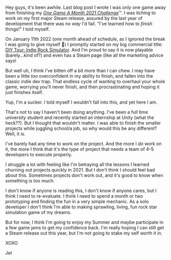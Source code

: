 Hey guys, it's been awhile. Last blog post I wrote I was only one game away from finishing my [*One Game A Month 2021 Challenge*](https://itch.io/c/1476380/one-game-a-month-2021)™. I was itching to work on my first major Steam release, assured by the last year of development that there was *no way* I'd fail. "I've learned how to *finish* things!" I told myself.

On January 11th 2022 (one month ahead of schedule, as I ignored the break I was going to give myself 🥴) I promptly started on my big commercial title: [DIY Tour: Indie Rock Simulator](https://simonjet.itch.io/diy-tour?secret=wRCboADa2Ul2w8a3IT5PwCk3yM). And I'm proud to say it is now playable (barely...kind of?) and even has a Steam page (like all the marketing advice says!

But well uh, I think I've bitten off a bit more than I can chew. I may have been a little *too* overconfident in my ability to finish, and fallen into the classic indie dev trap. That endless cycle of wanting to overhaul your whole game, worrying you'll never finish, and then procrastinating and hoping it just finishes itself.

Yup, I'm a sucker. I told myself I wouldn't fall into this, and yet here I am.

That's not to say I haven't been doing anything. I've been a full time university student and recently started an internship at Unity (what the heck??). But I thought that wouldn't matter. I was able to finish the smaller projects while juggling school/a job, so why would this be any different? Well, it is.

I've barely had any time to work on the project. And the more I *do* work on it, the more I think that it's the type of project that needs a team of 4-5 developers to execute properly.

I struggle a lot with feeling like I'm betraying all the lessons I learned churning out projects quickly in 2021. But I don't think I should feel bad about this. Sometimes projects don't work out, and it's good to know when something is too much.

I don't know if anyone is reading this, I don't know if anyone cares, but I think I need to re-evaluate. I think I need to spend a month or two prototyping and finding the fun in a very simple mechanic. As a solo developer I don't think I'm able to making sprawling, living, fun rock star simulation game of my dreams. 

But for now, I think I'm going to enjoy my Summer and maybe participate in a few game jams to get my confidence back. I'm really hoping I can still get a Steam release out this year, but I'm not going to stake my self worth it in.

XOXO

Jet



